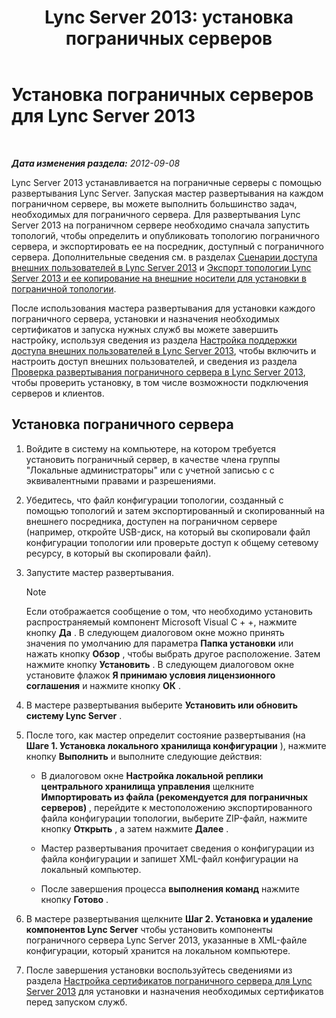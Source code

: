 ﻿---
title: 'Lync Server 2013: установка пограничных серверов'
TOCTitle: Установка пограничных серверов
ms:assetid: 1655ab69-3899-4ee4-a1cc-8243bc1bfa0f
ms:mtpsurl: https://technet.microsoft.com/ru-ru/library/Gg398230(v=OCS.15)
ms:contentKeyID: 49309053
ms.date: 05/19/2016
mtps_version: v=OCS.15
ms.translationtype: HT
---

# Установка пограничных серверов для Lync Server 2013

 

_**Дата изменения раздела:** 2012-09-08_

Lync Server 2013 устанавливается на пограничные серверы с помощью развертывания Lync Server. Запуская мастер развертывания на каждом пограничном сервере, вы можете выполнить большинство задач, необходимых для пограничного сервера. Для развертывания Lync Server 2013 на пограничном сервере необходимо сначала запустить топологий, чтобы определить и опубликовать топологию пограничного сервера, и экспортировать ее на посредник, доступный с пограничного сервера. Дополнительные сведения см. в разделах [Сценарии доступа внешних пользователей в Lync Server 2013](lync-server-2013-scenarios-for-external-user-access.md) и [Экспорт топологии Lync Server 2013 и ее копирование на внешние носители для установки в пограничной топологии](lync-server-2013-export-your-topology-and-copy-it-to-external-media-for-edge-installation.md).

После использования мастера развертывания для установки каждого пограничного сервера, установки и назначения необходимых сертификатов и запуска нужных служб вы можете завершить настройку, используя сведения из раздела [Настройка поддержки доступа внешних пользователей в Lync Server 2013](lync-server-2013-configuring-support-for-external-user-access.md), чтобы включить и настроить доступ внешних пользователей, и сведения из раздела [Проверка развертывания пограничного сервера в Lync Server 2013](lync-server-2013-verifying-your-edge-deployment.md), чтобы проверить установку, в том числе возможности подключения серверов и клиентов.

## Установка пограничного сервера

1.  Войдите в систему на компьютере, на котором требуется установить пограничный сервер, в качестве члена группы "Локальные администраторы" или с учетной записью с с эквивалентными правами и разрешениями.

2.  Убедитесь, что файл конфигурации топологии, созданный с помощью топологий и затем экспортированный и скопированный на внешнего посредника, доступен на пограничном сервере (например, откройте USB-диск, на который вы скопировали файл конфигурации топологии или проверьте доступ к общему сетевому ресурсу, в который вы скопировали файл).

3.  Запустите мастер развертывания.
    
    > [!note]  
    > Если отображается сообщение о том, что необходимо установить распространяемый компонент Microsoft Visual C + +, нажмите кнопку <strong>Да</strong> . В следующем диалоговом окне можно принять значения по умолчанию для параметра <strong>Папка установки</strong> или нажать кнопку <strong>Обзор</strong> , чтобы выбрать другое расположение. Затем нажмите кнопку <strong>Установить</strong> . В следующем диалоговом окне установите флажок <strong>Я принимаю условия лицензионного соглашения</strong> и нажмите кнопку <strong>ОК</strong> .

4.  В мастере развертывания выберите **Установить или обновить систему Lync Server** .

5.  После того, как мастер определит состояние развертывания (на **Шаге 1. Установка локального хранилища конфигурации** ), нажмите кнопку **Выполнить** и выполните следующие действия:
    
      - В диалоговом окне **Настройка локальной реплики центрального хранилища управления** щелкните **Импортировать из файла (рекомендуется для пограничных серверов)** , перейдите к местоположению экспортированного файла конфигурации топологии, выберите ZIP-файл, нажмите кнопку **Открыть** , а затем нажмите **Далее** .
    
      - Мастер развертывания прочитает сведения о конфигурации из файла конфигурации и запишет XML-файл конфигурации на локальный компьютер.
    
      - После завершения процесса **выполнения команд** нажмите кнопку **Готово** .

6.  В мастере развертывания щелкните **Шаг 2. Установка и удаление компонентов Lync Server** чтобы установить компоненты пограничного сервера Lync Server 2013, указанные в XML-файле конфигурации, который хранится на локальном компьютере.

7.  После завершения установки воспользуйтесь сведениями из раздела [Настройка сертификатов пограничного сервера для Lync Server 2013](lync-server-2013-set-up-edge-certificates.md) для установки и назначения необходимых сертификатов перед запуском служб.

